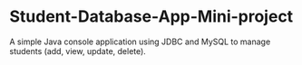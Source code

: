 # Student-Database-App-Mini-project
A simple Java console application using JDBC and MySQL to manage students (add, view, update, delete).
